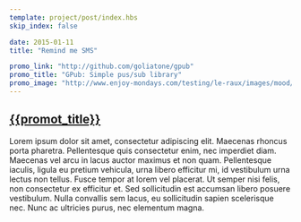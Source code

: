 ```yaml
---
template: project/post/index.hbs
skip_index: false

date: 2015-01-11
title: "Remind me SMS"

promo_link: "http://github.com/goliatone/gpub"
promo_title: "GPub: Simple pus/sub library"
promo_image: "http://www.enjoy-mondays.com/testing/le-raux/images/mood/002.jpeg"
---
```


<div class="project-title">
    <h2 class="project-title-header text-center text-capitalize">
        <a href="{{promo_link}}">{{promot_title}}</a>
    </h2>
</div>

<div class="cover"
     style="background-image: url('http://www.enjoy-mondays.com/testing/le-raux/images/mood/002.jpeg');background-position: 50% 25%;"></div>
<div class="container">
<p>Lorem ipsum dolor sit amet, consectetur adipiscing elit. Maecenas rhoncus porta pharetra. Pellentesque quis consectetur enim, nec imperdiet diam. Maecenas vel arcu in lacus auctor maximus et non quam. Pellentesque iaculis, ligula eu pretium vehicula, urna libero efficitur mi, id vestibulum urna lectus non tellus. Fusce tempor at lorem vel placerat. Ut semper nisi felis, non consectetur ex efficitur et. Sed sollicitudin est accumsan libero posuere vestibulum. Nulla convallis sem lacus, eu sollicitudin sapien scelerisque nec. Nunc ac ultricies purus, nec elementum magna. </p>
</div>
